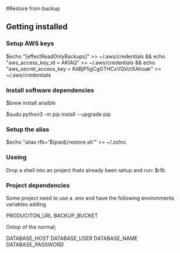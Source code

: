 #Restore from backup

## Getting installed

### Setup AWS keys

$echo "[effectReadOnlyBackups]" >> ~/.aws/credentials && echo "aws_access_key_id = AKIAQ" >> ~/.aws/credentials && echo "aws_secret_access_key = KdBjP5gCgGTHCxVQVctXAhoak" >> ~/.aws/credentials

### Install software dependencies
$brew install ansible

$sudo python3 -m pip install --upgrade pip

### Setup the alias

$echo "alias rfb='$(pwd)/restore.sh'" >> ~/.zshrc

### Useing
Drop a shell into an project thats already been setup and run:
$rfb

### Project dependencies

Some project need to use a .env and have the following environments variables adding

PRODUCITON_URL
BACKUP_BUCKET

Ontop of the normal;

DATABASE_HOST
DATABASE_USER
DATABASE_NAME
DATABASE_PASSWORD
